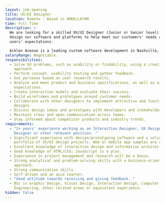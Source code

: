 ```yaml
---
layout: job-opening
title: UX/UI Designer
location: Remote - Based in AMER/LATAM
time: Full Time
description: >
  We are looking for a skilled UX/UI Designer (Junior or Senior level) who will
  design our software and platforms to help meet our customers' needs and their
  users' expectations.

  Acklen Avenue is a leading custom software development in Nashville, Tennessee. 
salaryRange: Negotiable.
responsibilities:
  - Solve UX problems, such as usability or findability, using a creative
    approach.
  - Perform concept, usability testing and gather feedback.
  - Use personas based on user research results.
  - Analyze and meet product and business specifications, as well as user
    expectations.
  - Create interaction models and evaluate their success.
  - Build wireframes and prototypes around customer needs.
  - Collaborate with other designers to implement attractive and functional
    designs.
  - Discuss design ideas and prototypes with developers and stakeholders.
  - Maintain clear and open communication across teams.
  - Stay informed about competitor products and industry trends.
requirements:
  - "2+ years' experience working as an Interaction Designer, UX Designer,
    Designer or other relevant position. "
  - Significant experience with design/prototyping software and a solid
    portfolio of UX/UI design projects. Web or mobile app samples are required.
  - Excellent knowledge of interaction design and information architecture.
  - Good knowledge of HTML/CSS; JavaScript is a plus.
  - Experience in project management and research will be a bonus.
  - Strong analytical and problem-solving skills with a business-oriented
    approach.
  - Strong communication skills.
  - Self-driven and an avid learner.
  - "Good attitude towards receiving and giving feedback. "
  - BSc in Graphic Design, Visual Design, Interaction Design, Computer Science,
    Engineering, other related areas or equivalent experience.
hidden: false
---
```

